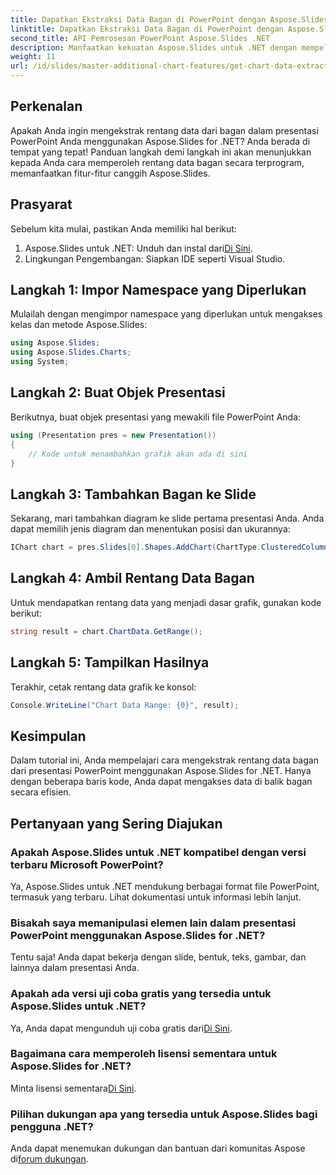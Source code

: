 ```yaml
---
title: Dapatkan Ekstraksi Data Bagan di PowerPoint dengan Aspose.Slides
linktitle: Dapatkan Ekstraksi Data Bagan di PowerPoint dengan Aspose.Slides
second_title: API Pemrosesan PowerPoint Aspose.Slides .NET
description: Manfaatkan kekuatan Aspose.Slides untuk .NET dengan mempelajari cara mengekstrak rentang data dari bagan dalam presentasi PowerPoint Anda secara terprogram. Panduan langkah demi langkah ini menyediakan petunjuk yang jelas.
weight: 11
url: /id/slides/master-additional-chart-features/get-chart-data-extraction/
---
```

## Perkenalan

Apakah Anda ingin mengekstrak rentang data dari bagan dalam presentasi PowerPoint Anda menggunakan Aspose.Slides for .NET? Anda berada di tempat yang tepat! Panduan langkah demi langkah ini akan menunjukkan kepada Anda cara memperoleh rentang data bagan secara terprogram, memanfaatkan fitur-fitur canggih Aspose.Slides.

## Prasyarat

Sebelum kita mulai, pastikan Anda memiliki hal berikut:

1.  Aspose.Slides untuk .NET: Unduh dan instal dari[Di Sini](https://releases.aspose.com/slides/net/).
2. Lingkungan Pengembangan: Siapkan IDE seperti Visual Studio.

## Langkah 1: Impor Namespace yang Diperlukan

Mulailah dengan mengimpor namespace yang diperlukan untuk mengakses kelas dan metode Aspose.Slides:

```csharp
using Aspose.Slides;
using Aspose.Slides.Charts;
using System;
```

## Langkah 2: Buat Objek Presentasi

Berikutnya, buat objek presentasi yang mewakili file PowerPoint Anda:

```csharp
using (Presentation pres = new Presentation())
{
    // Kode untuk menambahkan grafik akan ada di sini
}
```

## Langkah 3: Tambahkan Bagan ke Slide

Sekarang, mari tambahkan diagram ke slide pertama presentasi Anda. Anda dapat memilih jenis diagram dan menentukan posisi dan ukurannya:

```csharp
IChart chart = pres.Slides[0].Shapes.AddChart(ChartType.ClusteredColumn, 10, 10, 400, 300);
```

## Langkah 4: Ambil Rentang Data Bagan

Untuk mendapatkan rentang data yang menjadi dasar grafik, gunakan kode berikut:

```csharp
string result = chart.ChartData.GetRange();
```

## Langkah 5: Tampilkan Hasilnya

Terakhir, cetak rentang data grafik ke konsol:

```csharp
Console.WriteLine("Chart Data Range: {0}", result);
```

## Kesimpulan

Dalam tutorial ini, Anda mempelajari cara mengekstrak rentang data bagan dari presentasi PowerPoint menggunakan Aspose.Slides for .NET. Hanya dengan beberapa baris kode, Anda dapat mengakses data di balik bagan secara efisien.

## Pertanyaan yang Sering Diajukan

### Apakah Aspose.Slides untuk .NET kompatibel dengan versi terbaru Microsoft PowerPoint?
Ya, Aspose.Slides untuk .NET mendukung berbagai format file PowerPoint, termasuk yang terbaru. Lihat dokumentasi untuk informasi lebih lanjut.

### Bisakah saya memanipulasi elemen lain dalam presentasi PowerPoint menggunakan Aspose.Slides for .NET?
Tentu saja! Anda dapat bekerja dengan slide, bentuk, teks, gambar, dan lainnya dalam presentasi Anda.

### Apakah ada versi uji coba gratis yang tersedia untuk Aspose.Slides untuk .NET?
 Ya, Anda dapat mengunduh uji coba gratis dari[Di Sini](https://releases.aspose.com/).

### Bagaimana cara memperoleh lisensi sementara untuk Aspose.Slides for .NET?
 Minta lisensi sementara[Di Sini](https://purchase.aspose.com/temporary-license/).

### Pilihan dukungan apa yang tersedia untuk Aspose.Slides bagi pengguna .NET?
 Anda dapat menemukan dukungan dan bantuan dari komunitas Aspose di[forum dukungan](https://forum.aspose.com/).